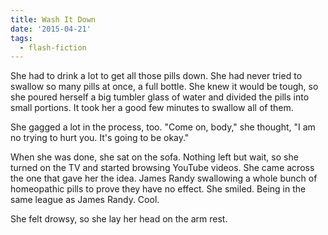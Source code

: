 ```yaml
---
title: Wash It Down
date: '2015-04-21'
tags:
  - flash-fiction
---
```


She had to drink a lot to get all those pills down. She had never tried to
swallow so many pills at once, a full bottle. She knew it would be tough, so she
poured herself a big tumbler glass of water and divided the pills into small
portions. It took her a good few minutes to swallow all of them.

<!-- truncate -->

She gagged a lot in the process, too. "Come on, body," she thought, "I am no
trying to hurt you. It's going to be okay."

When she was done, she sat on the sofa. Nothing left but wait, so she turned on
the TV and started browsing YouTube videos. She came across the one that gave
her the idea. James Randy swallowing a whole bunch of homeopathic pills to prove
they have no effect. She smiled. Being in the same league as James Randy. Cool.

She felt drowsy, so she lay her head on the arm rest.
